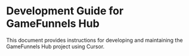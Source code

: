 # Development Guide for GameFunnels Hub

This document provides instructions for developing and maintaining the GameFunnels Hub project using Cursor.


